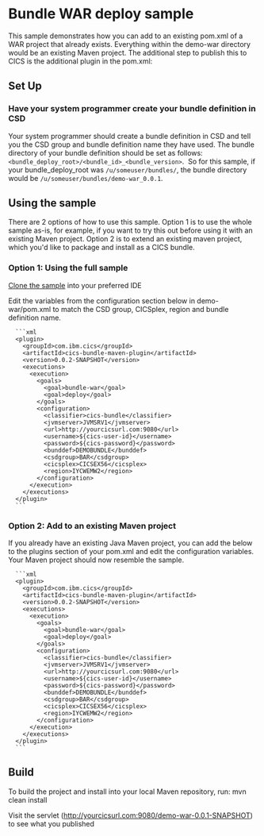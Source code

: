 # Bundle WAR deploy sample
This sample demonstrates how you can add to an existing pom.xml of a WAR project that already exists.
Everything within the demo-war directory would be an existing Maven project. The additional step to publish this to CICS is the additional plugin in the pom.xml: 

## Set Up
### Have your system programmer create your bundle definition in CSD
Your system programmer should create a bundle definition in CSD and tell you the CSD group and bundle definition name they have used.
The bundle directory of your bundle definition should be set as follows: `<bundle_deploy_root>/<bundle_id>_<bundle_version>`.  So for this sample, if your bundle_deploy_root was `/u/someuser/bundles/`, the bundle directory would be `/u/someuser/bundles/demo-war_0.0.1`.

## Using the sample
There are 2 options of how to use this sample. 
Option 1 is to use the whole sample as-is, for example, if you want to try this out before using it with an existing Maven project. 
Option 2 is to extend an existing maven project, which you'd like to package and install as a CICS bundle. 

### Option 1: Using the full sample
[Clone the sample](https://github.com/IBM/cics-bundle-maven/tree/master/samples/bundle-war-deploy) into your preferred IDE

Edit the variables from the configuration section below in demo-war/pom.xml to match the CSD group, CICSplex, region and bundle definition name. 

      ```xml
      <plugin>
        <groupId>com.ibm.cics</groupId>
        <artifactId>cics-bundle-maven-plugin</artifactId>
        <version>0.0.2-SNAPSHOT</version>
        <executions>
          <execution>
            <goals>
              <goal>bundle-war</goal>
              <goal>deploy</goal>
            </goals>
            <configuration>
              <classifier>cics-bundle</classifier>
              <jvmserver>JVMSRV1</jvmserver>
              <url>http://yourcicsurl.com:9080</url>
              <username>${cics-user-id}</username>
              <password>${cics-password}</password>
              <bunddef>DEMOBUNDLE</bunddef>
              <csdgroup>BAR</csdgroup>
              <cicsplex>CICSEX56</cicsplex>
              <region>IYCWEMW2</region>
            </configuration>
          </execution>
        </executions>
      </plugin>
      ```
      
### Option 2: Add to an existing Maven project
If you already have an existing Java Maven project, you can add the below to the plugins section of your pom.xml and edit the configuration variables. Your Maven project should now resemble the sample.

      ```xml
      <plugin>
        <groupId>com.ibm.cics</groupId>
        <artifactId>cics-bundle-maven-plugin</artifactId>
        <version>0.0.2-SNAPSHOT</version>
        <executions>
          <execution>
            <goals>
              <goal>bundle-war</goal>
              <goal>deploy</goal>
            </goals>
            <configuration>
              <classifier>cics-bundle</classifier>
              <jvmserver>JVMSRV1</jvmserver>
              <url>http://yourcicsurl.com:9080</url>
              <username>${cics-user-id}</username>
              <password>${cics-password}</password>
              <bunddef>DEMOBUNDLE</bunddef>
              <csdgroup>BAR</csdgroup>
              <cicsplex>CICSEX56</cicsplex>
              <region>IYCWEMW2</region>
            </configuration>
          </execution>
        </executions>
      </plugin>
      ```

## Build

To build the project and install into your local Maven repository, run:
mvn clean install

Visit the servlet (http://yourcicsurl.com:9080/demo-war-0.0.1-SNAPSHOT) to see what you published